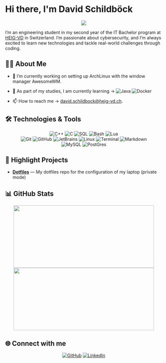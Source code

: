 # Hi there, I'm David Schildböck

<p align="center">
  <a href="https://github.com/DenverCoder1/readme-typing-svg"><img src="https://readme-typing-svg.herokuapp.com?font=JetBrains&color=cyan&size=25&center=true&vCenter=true&width=600&height=100&lines=Cybersecurity+student;Learning+at+HEIG-VD;From+Switzerland"></a>
</p>

I’m an engineering student in my second year of the IT Bachelor program at [HEIG-VD](https://www.heig-vd.ch/) in Switzerland. I’m passionate about cybersecurity, and I’m always excited to learn new technologies and tackle real-world challenges through coding.

## 👨‍💻 About Me

- 🔭 I’m currently working on setting up ArchLinux with the window manager AwesomeWM.
- 🌱 As part of my studies, I am currently learning &rarr; ![Java](https://img.shields.io/badge/Code-Java-informational?style=flat&logo=openjdk&logoColor=white&color=6aa6f8) ![Docker](https://img.shields.io/badge/Tools-Docker-informational?style=flat&logo=docker&logoColor=white&color=6aa6f8)

- 📫 How to reach me &rarr; [david.schildbock@heig-vd.ch](mailto:david.schildbock@heig-vd.ch).

## 🛠️ Technologies & Tools

<div align="center">
  <img src="https://img.shields.io/badge/Code-C++-informational?style=flat&logo=c%2B%2B&logoColor=white&color=6aa6f8" alt="C++">
  <img src="https://img.shields.io/badge/Code-C-informational?style=flat&logo=c&logoColor=white&color=6aa6f8" alt="C">
  <img src="https://img.shields.io/badge/Code-SQL-informational?style=flat&logo=postgresql&logoColor=white&color=6aa6f8" alt="SQL">
  <img src="https://img.shields.io/badge/Code-Bash-informational?style=flat&logo=gnu-bash&logoColor=white&color=6aa6f8" alt="Bash">
  <img src="https://img.shields.io/badge/Code-Lua-informational?style=flat&logo=lua&logoColor=white&color=6aa6f8" alt="Lua">
</div>

<div align="center">
  <img src="https://img.shields.io/badge/Tools-Git-informational?style=flat&logo=git&logoColor=white&color=6aa6f8" alt="Git">
  <img src="https://img.shields.io/badge/Tools-GitHub-informational?style=flat&logo=gitHub&logoColor=white&color=6aa6f8" alt="GitHub">
  <img src="https://img.shields.io/badge/Tools-JetBrains-informational?style=flat&logo=jetbrains&logoColor=white&color=6aa6f8" alt="JetBrains">
  <img src="https://img.shields.io/badge/OS-Linux-informational?style=flat&logo=linux&logoColor=white&color=6aa6f8" alt="Linux">
  <img src="https://img.shields.io/badge/Tools-Terminal-informational?style=flat&logo=gnu-bash&logoColor=white&color=6aa6f8" alt="Terminal">
  <img src="https://img.shields.io/badge/Tools-Markdown-informational?style=flat&logo=markdown&logoColor=white&color=6aa6f8" alt="Markdown">
</div>

<div align="center">
  <img src="https://img.shields.io/badge/Database-MySQL-informational?style=flat&logo=mysql&logoColor=white&color=6aa6f8" alt="MySQL">
  <img src="https://img.shields.io/badge/Database-PostGres-informational?style=flat&logo=postgresql&logoColor=white&color=6aa6f8" alt="PostGres">
</div>

## 🚀 Highlight Projects

- [**Dotfiles**](https://github.com/shadowkudo/ArchLinux) — My dotfiles repo for the configuration of my laptop (private mode)
<!-- ![Readme Card](https://github-readme-stats.vercel.app/api/pin/?username=shadowkudo&repo=ArchLinux&show_icons=true) Private repo does not show up !-->

## 📊 GitHub Stats

<div align="center">
  <a href="https://github.com/shadowkudo">
    <img href="https://github.com/shadowkudo/" src="https://github-readme-stats.vercel.app/api?username=shadowkudo&show_icons=true&count_private=true&theme=react&hide_border=true&bg_color=1F222E&title_color=F85D7F&rank_icon=github&icon_color=6aa6f8" width="450" height="200"/></a>
  <a href="https://github.com/shadowkudo">
    <img href="https://github.com/shadowkudo/" src="https://github-readme-stats.vercel.app/api/top-langs/?username=shadowkudo&layout=compact&theme=react&hide_border=true&bg_color=1F222E&title_color=F85D7F&icon_color=F8D866" width="450" height="200"/></a>
</div>

## 🌐 Connect with me

<div align="center">
  <a href="https://github.com/nyxhawk">
  <img src="https://img.shields.io/badge/GitHub-100000?style=for-the-badge&logo=github&logoColor=white" alt="GitHub"></a>
  <a href="https://www.linkedin.com/in/david-schildboeck-275ds2000/">
  <img src="https://img.shields.io/badge/linkedin-%230077B5.svg?style=for-the-badge&logo=linkedin&logoColor=white" alt="LinkedIn"></a>
</div>
